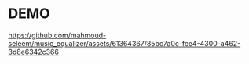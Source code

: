 # DEMO 


https://github.com/mahmoud-seleem/music_equalizer/assets/61364367/85bc7a0c-fce4-4300-a462-3d8e6342c366

